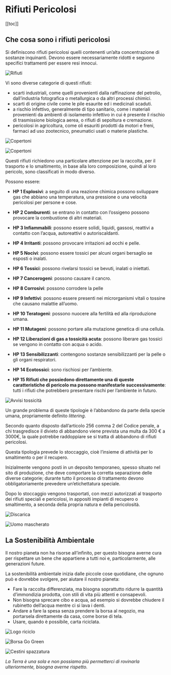 # Rifiuti Pericolosi

[[toc]]

## Che cosa sono i rifiuti pericolosi

Si definiscono rifiuti pericolosi quelli contenenti un’alta concentrazione di sostanze inquinanti.
Devono essere necessariamente ridotti e seguono specifici trattamenti per essere resi innocui.

![Rifiuti](./img/Rifiuti.png)

Vi sono diverse categorie di questi rifiuti:

- scarti industriali, come quelli provenienti dalla raffinazione del petrolio, dall’industria fotografica o metallurgica o da altri processi chimici.
- scarti di origine civile come le pile esaurite ed i medicinali scaduti.
- a rischio infettivo, generalmente di tipo sanitario, come i materiali provenienti da ambienti di isolamento infettivo in cui è presente il rischio di trasmissione biologica aerea, o rifiuti di sepoltura e cremazione.
- pericolosi in agricoltura, come oli esauriti prodotti da motori e freni, farmaci ad uso zootecnico, pneumatici usati o materie plastiche.

![Copertoni](./img/Copertoni.png)

![Copertoni](./img/Batterie.png)

Questi rifiuti richiedono una particolare attenzione per la raccolta, per il trasporto e lo smaltimento, in base alla loro composizione, quindi al loro pericolo, sono classificati in modo diverso.

Possono essere:

- **HP 1 Esplosivi**: a seguito di una reazione chimica possono sviluppare gas che abbiano una temperatura, una pressione o una velocità pericolosi per persone e cose.

- **HP 2 Comburenti**: se entrano in contatto con l’ossigeno possono provocare la combustione di altri materiali.

- **HP 3 Infiammabili**: possono essere solidi, liquidi, gassosi, reattivi a contatto con l’acqua, autoreattivi o autoriscaldanti.

- **HP 4 Irritanti**: possono provocare irritazioni ad occhi e pelle.

- **HP 5 Nocivi**: possono essere tossici per alcuni organi bersaglio se esposti o inalati.

- **HP 6 Tossici**: possono rivelarsi tossici se bevuti, inalati o iniettati.

- **HP 7 Cancerogeni**: possono causare il cancro.

- **HP 8 Corrosivi**: possono corrodere la pelle

- **HP 9 Infettivi**: possono essere presenti nei microrganismi vitali o tossine che causano malattie all’uomo.

- **HP 10 Teratogeni**: possono nuocere alla fertilità ed alla riproduzione umana.

- **HP 11 Mutageni**: possono portare alla mutazione genetica di una cellula.

- **HP 12 Liberazioni di gas a tossicità acuta**: possono liberare gas tossici se vengono in contatto con acqua o acido.

- **HP 13 Sensibilizzanti**: contengono sostanze sensibilizzanti per la pelle o gli organi respiratori.

- **HP 14 Ecotossici**: sono rischiosi per l’ambiente.

- **HP 15 Rifiuti che possiedono direttamente una di queste caratteristiche di pericolo ma possono manifestarle successivamente**: tutti i rifiuti che potrebbero presentare rischi per l’ambiente in futuro.

![Avvisi tossicità](./img/Warns.png)

Un grande problema di queste tipologie è l’abbandono da parte della specie umana, propriamente definito *littering*.

Secondo quanto disposto dall’articolo 256 comma 2 del Codice penale, a chi trasgredisce il divieto di abbandono viene prevista una multa da 300 € a 3000€, la quale potrebbe raddoppiare se si tratta di abbandono di rifiuti pericolosi.

Questa tipologia prevede lo stoccaggio, cioè l’insieme di attività per lo smaltimento o per il recupero.

Inizialmente vengono posti in un deposito temporaneo, spesso situato nel sito di produzione, che deve comportare la corretta separazione delle diverse categorie; durante tutto il processo di trattamento devono obbligatoriamente prevedere un’etichettatura speciale.

Dopo lo stoccaggio vengono trasportati, con mezzi autorizzati al trasporto dei rifiuti speciali e pericolosi, in appositi impianti di recupero o smaltimento, a seconda della propria natura e della pericolosità.

![Discarica](./img/Ruspa.png)

![Uomo mascherato](./img/Mask.png)

## La Sostenibilità Ambientale

Il nostro pianeta non ha risorse all’infinito, per questo bisogna averne cura per rispettare un bene che appartiene a tutti noi e, particolarmente, alle generazioni future.

La sostenibilità ambientale inizia dalle piccole cose quotidiane, che ognuno può e dovrebbe svolgere, per aiutare il nostro pianeta:

- Fare la raccolta differenziata, ma bisogna soprattutto ridurre la quantità d’immondizia prodotta, con stili di vita più attenti e consapevoli.
- Non bisogna sprecare cibo e acqua, ad esempio si dovrebbe chiudere il rubinetto dell’acqua mentre ci si lava i denti.
- Andare a fare la spesa senza prendere la borsa al negozio, ma portarsela direttamente da casa, come borse di tela.
- Usare, quando è possibile, carta riciclata.

![Logo riciclo](./img/Logo.png)

![Borsa Go Green](./img/GoGreen.png)

![Cestini spazzatura](./img/Bin.png)

*La Terra è una sola e non possiamo più permetterci di rovinarla ulteriormente, bisogna averne rispetto.*
